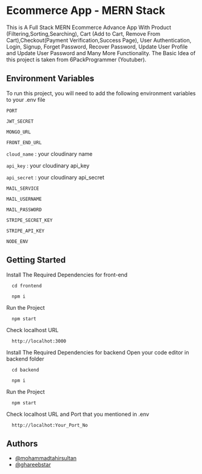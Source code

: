 # Ecommerce App - MERN Stack

This is A Full Stack MERN Ecommerce Advance App With Product (Filtering,Sorting,Searching),
Cart (Add to Cart, Remove From Cart),Checkout(Payment Verification,Success Page), User Authentication, Login, Signup, Forget Password, Recover Password, Update User Profile and Update User Password and Many More Functionality. The Basic Idea of this project is taken from 6PackProgrammer (Youtuber).

## Environment Variables

To run this project, you will need to add the following environment variables to your .env file

`PORT`

`JWT_SECRET`

`MONGO_URL`

`FRONT_END_URL`

`cloud_name` : your cloudinary name

`api_key` : your cloudinary api_key

`api_secret` : your cloudinary api_secret

`MAIL_SERVICE`

`MAIL_USERNAME`

`MAIL_PASSWORD`

`STRIPE_SECRET_KEY`

`STRIPE_API_KEY`

`NODE_ENV`

## Getting Started

Install The Required Dependencies for front-end

```http
  cd frontend
```

```http
  npm i
```

Run the Project

```http
  npm start
```

Check localhost URL

```http
  http://localhot:3000
```

Install The Required Dependencies for backend Open your code editor in backend folder

```http
  cd backend
```

```http
  npm i
```

Run the Project

```http
  npm start
```

Check localhost URL and Port that you mentioned in .env

```http
  http://localhot:Your_Port_No
```

## Authors

- [@mohammadtahirsultan](https://www.github.com/mohammadtahirsultan)
- [@ghareebstar](https://www.github.com/ghareebstar)
